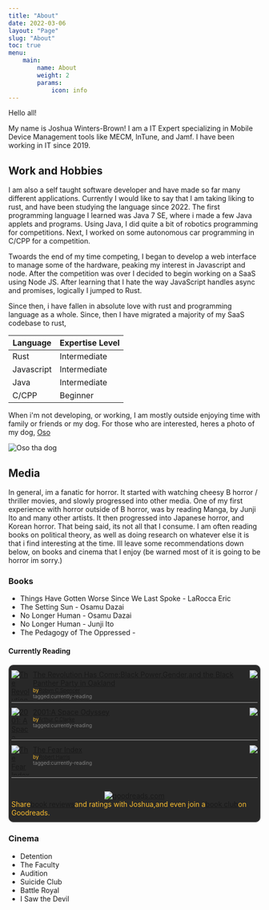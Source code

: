 ```yaml
---
title: "About"
date: 2022-03-06
layout: "Page"
slug: "About"
toc: true
menu: 
    main:
        name: About
        weight: 2
        params:
            icon: info
---
```


Hello all!

My name is Joshua Winters-Brown! I am a IT Expert specializing in Mobile Device Management tools like MECM, InTune, and Jamf. I have been working in IT since 2019.

## Work and Hobbies
 
I am also a self taught software developer and have made so far many different applications. Currently I would like to say that I am taking liking to rust, and have been studying the language since 2022. The first programming language I learned was Java 7 SE, where i made a few Java applets and programs. Using Java, I did quite a bit of robotics programming for competitions. Next, I worked on some autonomous car programming in C/CPP for a competition.

Twoards the end of my time competing, I began to develop a web interface to manage some of the hardware, peaking my interest in Javascript and node. After the competition was over I decided to begin working on a SaaS using Node JS. After learning that I hate the way JavaScript handles async and promises, logically I jumped to Rust.

Since then, i have fallen in absolute love with rust and programming language as a whole. Since, then I have migrated a majority of my SaaS codebase to rust, 

| Language   | Expertise Level |
| ---------- | --------------- |
| Rust       | Intermediate    |
| Javascript | Intermediate    |
| Java       | Intermediate    |
| C/CPP      | Beginner        |

When i'm not developing, or working, I am mostly outside enjoying time with family or friends or my dog. For those who are interested, heres a photo of my dog, [Oso](https://www.spanishdict.com/translate/Oso)

![Oso tha dog](https://unorthodoxdev-bucket-public.s3.amazonaws.com/oso.jpeg)


## Media

In general, im a fanatic for horror. It started with watching cheesy B horror / thriller movies, and slowly progressed into other media. One of my first experience with horror outside of B horror, was by reading Manga, by Junji Ito and many other artists. It then progressed into Japanese horror, and Korean horror. That being said, its not all that I consume. I am often reading books on political theory, as well as doing research on whatever else it is that i find interesting at the time. Ill leave some recommendations down below, on books and cinema that I enjoy (be warned most of it is going to be horror im sorry.)

### Books

- Things Have Gotten Worse Since We Last Spoke - LaRocca Eric
- The Setting Sun - Osamu Dazai
- No Longer Human - Osamu Dazai
- No Longer Human - Junji Ito
- The Pedagogy of The Oppressed - 

#### Currently Reading

<style>
/* This snippet removes that stupid Joshuas blah blah blah */
.widget_container {h2 {display: none;}}
</style>

<!-- 
How to Generate this widget again.

1. Head to https://goodreads.com/ and sign in.
2. Select your profile then account settings.
3. Select the widget button.
4. Set the shelf to currently reading.
5. Select customize style.
6. Set the Background Color to 282828.
7. Set the Text color to fabd2f.
8. Copy the code.
9. Minify the code. (https://www.minifier.org/)
10. Overwrite the blow block of code.
 -->

<div class="widget_container">
    <!-- ========================================== -->
    <!-- == PASTE AND REWRITE BELOW THIS COMMENT == -->
    <!-- ========================================== -->
    <style type="text/css" media="screen">.gr_custom_container_1717515679{border:1px solid gray;border-radius:10px;padding:10px 5px 10px 5px;background-color:#282828;color:#fabd2f}.gr_custom_header_1717515679{border-bottom:1px solid gray;width:100%;margin-bottom:5px;text-align:center;font-size:120%}.gr_custom_each_container_1717515679{width:100%;clear:both;margin-bottom:10px;overflow:auto;padding-bottom:4px;border-bottom:1px solid #aaa}.gr_custom_book_container_1717515679{overflow:hidden;height:60px;float:left;margin-right:4px;width:39px}.gr_custom_author_1717515679{font-size:10px}.gr_custom_tags_1717515679{font-size:10px;color:gray}.gr_custom_rating_1717515679{float:right}</style><div id="gr_custom_widget_1717515679"><div class="gr_custom_container_1717515679"><h2 class="gr_custom_header_1717515679"><a style="text-decoration: none;" rel="nofollow" href="https://www.goodreads.com/review/list/165138572-joshua?shelf=currently-reading&amp;utm_medium=api&amp;utm_source=custom_widget">Joshua&#39;s bookshelf:currently-reading</a></h2><div class="gr_custom_each_container_1717515679"><div class="gr_custom_book_container_1717515679"><a title="The Revolution Has Come: Black Power, Gender, and the Black Panther Party in Oakland" rel="nofollow" href="https://www.goodreads.com/review/show/6280877611?utm_medium=api&amp;utm_source=custom_widget"><img alt="The Revolution Has Come: Black Power, Gender, and the Black Panther Party in Oakland" border="0" src="https://i.gr-assets.com/images/S/compressed.photo.goodreads.com/books/1474819862l/29362718._SX50_.jpg"/></a></div><div class="gr_custom_rating_1717515679"><span class=" staticStars notranslate"><img src="https://s.gr-assets.com/images/layout/gr_red_star_inactive.png"/><img alt="" src="https://s.gr-assets.com/images/layout/gr_red_star_inactive.png"/><img alt="" src="https://s.gr-assets.com/images/layout/gr_red_star_inactive.png"/><img alt="" src="https://s.gr-assets.com/images/layout/gr_red_star_inactive.png"/><img alt="" src="https://s.gr-assets.com/images/layout/gr_red_star_inactive.png"/></span></div><div class="gr_custom_title_1717515679"><a rel="nofollow" href="https://www.goodreads.com/review/show/6280877611?utm_medium=api&amp;utm_source=custom_widget">The Revolution Has Come:Black Power,Gender,and the Black Panther Party in Oakland</a></div><div class="gr_custom_author_1717515679">by<a rel="nofollow" href="https://www.goodreads.com/author/show/15043116.Robyn_C_Spencer">Robyn C.Spencer</a></div><div class="gr_custom_tags_1717515679">tagged:currently-reading</div></div><div class="gr_custom_each_container_1717515679"><div class="gr_custom_book_container_1717515679"><a title="2001: A Space Odyssey (Space Odyssey, #1)" rel="nofollow" href="https://www.goodreads.com/review/show/6280901243?utm_medium=api&amp;utm_source=custom_widget"><img alt="2001: A Space Odyssey" border="0" src="https://i.gr-assets.com/images/S/compressed.photo.goodreads.com/books/1432468943l/70535._SY75_.jpg"/></a></div><div class="gr_custom_rating_1717515679"><span class=" staticStars notranslate"><img src="https://s.gr-assets.com/images/layout/gr_red_star_inactive.png"/><img alt="" src="https://s.gr-assets.com/images/layout/gr_red_star_inactive.png"/><img alt="" src="https://s.gr-assets.com/images/layout/gr_red_star_inactive.png"/><img alt="" src="https://s.gr-assets.com/images/layout/gr_red_star_inactive.png"/><img alt="" src="https://s.gr-assets.com/images/layout/gr_red_star_inactive.png"/></span></div><div class="gr_custom_title_1717515679"><a rel="nofollow" href="https://www.goodreads.com/review/show/6280901243?utm_medium=api&amp;utm_source=custom_widget">2001:A Space Odyssey</a></div><div class="gr_custom_author_1717515679">by<a rel="nofollow" href="https://www.goodreads.com/author/show/7779.Arthur_C_Clarke">Arthur C.Clarke</a></div><div class="gr_custom_tags_1717515679">tagged:currently-reading</div></div><div class="gr_custom_each_container_1717515679"><div class="gr_custom_book_container_1717515679"><a title="The Fear Index" rel="nofollow" href="https://www.goodreads.com/review/show/6559614257?utm_medium=api&amp;utm_source=custom_widget"><img alt="The Fear Index" border="0" src="https://i.gr-assets.com/images/S/compressed.photo.goodreads.com/books/1320541700l/11429709._SY75_.jpg"/></a></div><div class="gr_custom_rating_1717515679"><span class=" staticStars notranslate"><img src="https://s.gr-assets.com/images/layout/gr_red_star_inactive.png"/><img alt="" src="https://s.gr-assets.com/images/layout/gr_red_star_inactive.png"/><img alt="" src="https://s.gr-assets.com/images/layout/gr_red_star_inactive.png"/><img alt="" src="https://s.gr-assets.com/images/layout/gr_red_star_inactive.png"/><img alt="" src="https://s.gr-assets.com/images/layout/gr_red_star_inactive.png"/></span></div><div class="gr_custom_title_1717515679"><a rel="nofollow" href="https://www.goodreads.com/review/show/6559614257?utm_medium=api&amp;utm_source=custom_widget">The Fear Index</a></div><div class="gr_custom_author_1717515679">by<a rel="nofollow" href="https://www.goodreads.com/author/show/575.Robert_Harris">Robert Harris</a></div><div class="gr_custom_tags_1717515679">tagged:currently-reading</div></div><br style="clear: both"/><center><a rel="nofollow" href="https://www.goodreads.com/"><img alt="goodreads.com" style="border:0" src="https://s.gr-assets.com/images/widget/widget_logo.gif"/></a></center><noscript>Share<a rel="nofollow" href="https://www.goodreads.com/">book reviews</a>and ratings with Joshua,and even join a<a rel="nofollow" href="https://www.goodreads.com/group">book club</a>on Goodreads.</noscript></div></div><script src="https://www.goodreads.com/review/custom_widget/165138572.Joshua%20's%20bookshelf:%20currently-reading?cover_position=left&cover_size=small&num_books=5&order=a&shelf=currently-reading&show_author=1&show_cover=1&show_rating=1&show_review=1&show_tags=1&show_title=1&sort=date_added&widget_bg_color=282828&widget_bg_transparent=&widget_border_width=1&widget_id=1717515679&widget_text_color=fabd2f&widget_title_size=medium&widget_width=full" type="text/javascript" charset="utf-8"></script>
<div>


### Cinema

- Detention
- The Faculty
- Audition
- Suicide Club
- Battle Royal
- I Saw the Devil


<!-- 
## Books

I also occasionally read, Im a big fan of horror. Not just horror books. But horror everything. I typically really enjoy foreign horror. So far some of my favorite books have been,


### Favorite Books!

A good book is a good book. 

A good book is a good book. Here I mostly read Manga, Horror Books, or Non fiction *political theory*, *psychology* books and occasionally papers about whatever i'm interested in the moment. Ill leave my top four books here for you all. These are mostly Manga, but there is at one book with words :). 

- [Uzumaki, by Junji Ito](https://www.goodreads.com/book/show/22400695-uzumaki-vol-6?from_search=true&from_srp=true&qid=Lm2teT343Y&rank=9)
- [Black Paradox, by Junji Ito](https://www.goodreads.com/book/show/34235163-black-paradox?ref=nav_sb_ss_1_14)
- [You've Lost a Lot of Blood, by Eric LaRocca](https://www.goodreads.com/book/show/60585628-you-ve-lost-a-lot-of-blood)
- [No Longer Human, by Dazai Osamu](https://www.goodreads.com/book/show/194746.No_Longer_Human)
- [The Pedagogy of The Oppressed](https://www.goodreads.com/book/show/72657.Pedagogy_of_the_Oppressed)

## Movies

Along with Horror Literature, I also really enjoy B Horror Movies. Along with my tastes in literature, I also mainly enjoy foreign horror movies.

### Favorite Movies!

- [Detention](https://www.imdb.com/title/tt1701990/)
- [The Faculty](https://www.imdb.com/title/tt0133751/)
- [Audition](https://www.imdb.com/title/tt0235198/)
- [Ju-On (The Collection)](https://www.imdb.com/title/tt0364385/) 
-->
